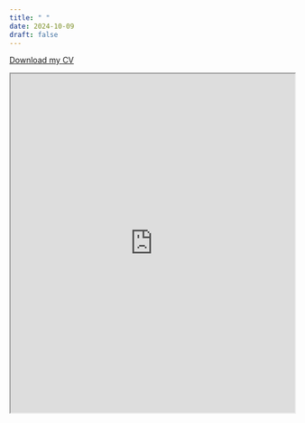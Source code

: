 ```yaml
---
title: " "
date: 2024-10-09
draft: false
---
```

[Download my CV](https://drive.google.com/uc?export=download&id=1fxVCpgOyKYw_CSr6SiVwOD2iNkCBXKIQ)

<iframe src="https://drive.google.com/file/d/1fxVCpgOyKYw_CSr6SiVwOD2iNkCBXKIQ/preview" width="100%" height="600px"></iframe>
